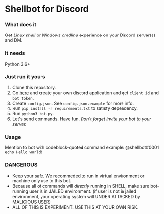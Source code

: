 # Shellbot for Discord

### What does it

Get *Linux shell* or *Windows cmdline* experience on your Discord server(s) and DM.

### It needs

Python 3.6+

### Just run it yours

1. Clone this repository.
1. Go [here](https://discordapp.com/developers/applications) and create your own discord application and get `client id` and `bot token`.
1. Create `config.json`. See `config.json.example` for more info.
1. Run `pip install -r requirements.txt` to satisfy dependency.
1. Run `python3 bot.py`.
1. Let's send commands. Have fun. *Don't forget invite your bot to your server.*

### Usage

Mention to bot with codeblock-quoted command
example:
@shellbot#0001 ```echo Hello world!```

### DANGEROUS

* Keep your safe. We recommeded to run in virtual environment or machine only use to this bot.
* Because all of commands will *directly* running in SHELL, make sure bot-running user is in JAILED environment. (if user is not in jailed environment, your operating system will UNDER ATTACKED by MALICIOUS USER)
* ALL OF THIS IS EXPERIMENT. USE THIS AT YOUR OWN RISK.
